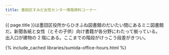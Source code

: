 ```yaml
---
title: 墨田区すみだ女性センター情報資料コーナー
---
```


{{ page.title }}は墨田区役所からひきふね図書館のだいたい間にあるミニ図書館だ。新聞各紙と女性（とその子供）向け書籍が各分野にわたって揃っている。
出入口が建物の 2 階にある。ここまでの階段がけっこう段差がきつい。

{% include_cached libraries/sumida-office-hours.html %}
